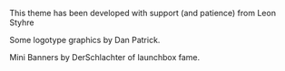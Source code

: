 This theme has been developed with support (and patience) from Leon Styhre

Some logotype graphics by Dan Patrick.

Mini Banners by DerSchlachter of launchbox fame.




